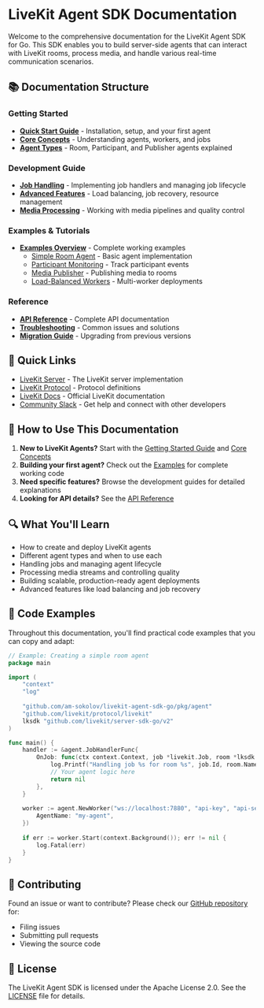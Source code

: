 # LiveKit Agent SDK Documentation

Welcome to the comprehensive documentation for the LiveKit Agent SDK for Go. This SDK enables you to build server-side agents that can interact with LiveKit rooms, process media, and handle various real-time communication scenarios.

## 📚 Documentation Structure

### Getting Started
- **[Quick Start Guide](getting-started.md)** - Installation, setup, and your first agent
- **[Core Concepts](concepts.md)** - Understanding agents, workers, and jobs
- **[Agent Types](agent-types.md)** - Room, Participant, and Publisher agents explained

### Development Guide
- **[Job Handling](job-handling.md)** - Implementing job handlers and managing job lifecycle
- **[Advanced Features](advanced-features.md)** - Load balancing, job recovery, resource management
- **[Media Processing](media-processing.md)** - Working with media pipelines and quality control

### Examples & Tutorials
- **[Examples Overview](examples/README.md)** - Complete working examples
  - [Simple Room Agent](examples/simple-room-agent.md) - Basic agent implementation
  - [Participant Monitoring](examples/participant-monitoring.md) - Track participant events
  - [Media Publisher](examples/media-publisher.md) - Publishing media to rooms
  - [Load-Balanced Workers](examples/load-balanced-workers.md) - Multi-worker deployments

### Reference
- **[API Reference](api-reference.md)** - Complete API documentation
- **[Troubleshooting](troubleshooting.md)** - Common issues and solutions
- **[Migration Guide](migration-guide.md)** - Upgrading from previous versions

## 🚀 Quick Links

- [LiveKit Server](https://github.com/livekit/livekit) - The LiveKit server implementation
- [LiveKit Protocol](https://github.com/livekit/protocol) - Protocol definitions
- [LiveKit Docs](https://docs.livekit.io) - Official LiveKit documentation
- [Community Slack](https://livekit.io/slack) - Get help and connect with other developers

## 📖 How to Use This Documentation

1. **New to LiveKit Agents?** Start with the [Getting Started Guide](getting-started.md) and [Core Concepts](concepts.md)
2. **Building your first agent?** Check out the [Examples](examples/README.md) for complete working code
3. **Need specific features?** Browse the development guides for detailed explanations
4. **Looking for API details?** See the [API Reference](api-reference.md)

## 🔍 What You'll Learn

- How to create and deploy LiveKit agents
- Different agent types and when to use each
- Handling jobs and managing agent lifecycle
- Processing media streams and controlling quality
- Building scalable, production-ready agent deployments
- Advanced features like load balancing and job recovery

## 📝 Code Examples

Throughout this documentation, you'll find practical code examples that you can copy and adapt:

```go
// Example: Creating a simple room agent
package main

import (
    "context"
    "log"
    
    "github.com/am-sokolov/livekit-agent-sdk-go/pkg/agent"
    "github.com/livekit/protocol/livekit"
    lksdk "github.com/livekit/server-sdk-go/v2"
)

func main() {
    handler := &agent.JobHandlerFunc{
        OnJob: func(ctx context.Context, job *livekit.Job, room *lksdk.Room) error {
            log.Printf("Handling job %s for room %s", job.Id, room.Name())
            // Your agent logic here
            return nil
        },
    }
    
    worker := agent.NewWorker("ws://localhost:7880", "api-key", "api-secret", handler, agent.WorkerOptions{
        AgentName: "my-agent",
    })
    
    if err := worker.Start(context.Background()); err != nil {
        log.Fatal(err)
    }
}
```

## 🤝 Contributing

Found an issue or want to contribute? Please check our [GitHub repository](https://github.com/livekit/agent-sdk-go) for:
- Filing issues
- Submitting pull requests
- Viewing the source code

## 📄 License

The LiveKit Agent SDK is licensed under the Apache License 2.0. See the [LICENSE](https://github.com/livekit/agent-sdk-go/blob/main/LICENSE) file for details.
